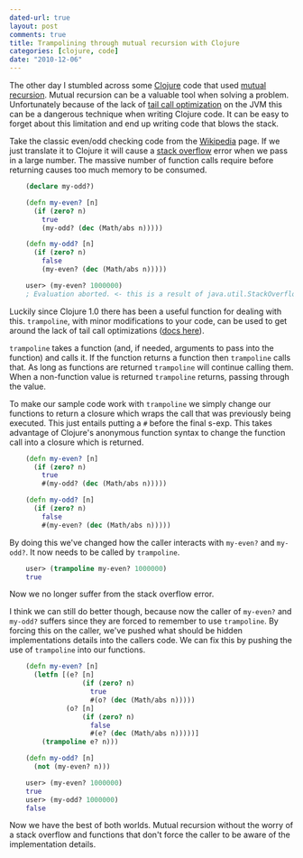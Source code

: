```yaml
---
dated-url: true
layout: post
comments: true
title: Trampolining through mutual recursion with Clojure
categories: [clojure, code]
date: "2010-12-06"
---
```





The other day I stumbled across some [Clojure](http://clojure.org) code that used [mutual recursion](http://en.wikipedia.org/wiki/Mutual_recursion). Mutual recursion can be a valuable tool when solving a problem. Unfortunately because of the lack of [tail call optimization](http://en.wikipedia.org/wiki/Tail_call) on the JVM this can be a dangerous technique when writing Clojure code. It can be easy to forget about this limitation and end up writing code that blows the stack.

Take the classic even/odd checking code from the [Wikipedia](http://en.wikipedia.org/wiki/Mutual_recursion) page. If we just translate it to Clojure it will cause a [stack overflow](http://en.wikipedia.org/wiki/Stack_overflow) error when we pass in a large number. The massive number of function calls require before returning causes too much memory to be consumed.

``` clojure
    (declare my-odd?)

    (defn my-even? [n]
      (if (zero? n)
        true
        (my-odd? (dec (Math/abs n)))))

    (defn my-odd? [n]
      (if (zero? n)
        false
        (my-even? (dec (Math/abs n)))))

    user> (my-even? 1000000)
    ; Evaluation aborted. <- this is a result of java.util.StackOverflowError
```

Luckily since Clojure 1.0 there has been a useful function for dealing with this. `trampoline`, with minor modifications to your code, can be used to get around the lack of tail call optimizations ([docs here](http://clojure.github.com/clojure/clojure.core-api.html#clojure.core/trampoline)).

`trampoline` takes a function (and, if needed, arguments to pass into the function) and calls it. If the function returns a function then `trampoline` calls that. As long as functions are returned `trampoline` will continue calling them. When a non-function value is returned `trampoline` returns, passing through the value.

To make our sample code work with `trampoline` we simply change our functions to return a closure which wraps the call that was previously being executed. This just entails putting a `#` before the final s-exp. This takes advantage of Clojure's anonymous function syntax to change the function call into a closure which is returned.

``` clojure
    (defn my-even? [n]
      (if (zero? n)
        true
        #(my-odd? (dec (Math/abs n)))))

    (defn my-odd? [n]
      (if (zero? n)
        false
        #(my-even? (dec (Math/abs n)))))
```

By doing this we've changed how the caller interacts with `my-even?` and `my-odd?`. It now needs to be called by `trampoline`.

``` clojure
    user> (trampoline my-even? 1000000)
    true
```

Now we no longer suffer from the stack overflow error.

I think we can still do better though, because now the caller of `my-even?` and `my-odd?` suffers since they are forced to remember to use `trampoline`. By forcing this on the caller, we've pushed what should be hidden implementations details into the callers code. We can fix this by pushing the use of `trampoline` into our functions.

``` clojure
    (defn my-even? [n]
      (letfn [(e? [n]
                  (if (zero? n)
                    true
                    #(o? (dec (Math/abs n)))))
              (o? [n]
                  (if (zero? n)
                    false
                    #(e? (dec (Math/abs n)))))]
        (trampoline e? n)))

    (defn my-odd? [n]
      (not (my-even? n)))

    user> (my-even? 1000000)
    true
    user> (my-odd? 1000000)
    false
```

Now we have the best of both worlds. Mutual recursion without the worry of a stack overflow and functions that don't force the caller to be aware of the implementation details.
